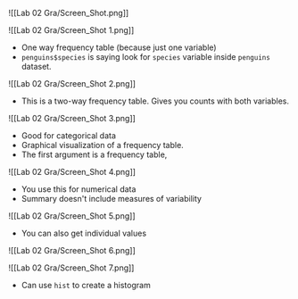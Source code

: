 ![[Lab 02 Gra/Screen_Shot.png]]

![[Lab 02 Gra/Screen_Shot 1.png]]

- One way frequency table (because just one variable)
- `penguins$species` is saying look for `species` variable inside `penguins` dataset.

![[Lab 02 Gra/Screen_Shot 2.png]]

- This is a two-way frequency table. Gives you counts with both variables.

![[Lab 02 Gra/Screen_Shot 3.png]]

- Good for categorical data
- Graphical visualization of a frequency table.
- The first argument is a frequency table,

![[Lab 02 Gra/Screen_Shot 4.png]]

- You use this for numerical data
- Summary doesn't include measures of variability

![[Lab 02 Gra/Screen_Shot 5.png]]

- You can also get individual values

![[Lab 02 Gra/Screen_Shot 6.png]]

![[Lab 02 Gra/Screen_Shot 7.png]]

- Can use `hist` to create a histogram